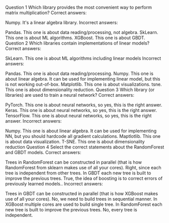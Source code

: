 Question 1
Which library provides the most convenient way to perform matrix multiplication?
Correct answers:

Numpy. It's a linear algebra library.
Incorrect answers:

Pandas. This one is about data reading/processing, not algebra.
SkLearn. This one is about ML algorithms.
XGBoost. This one is about GBDT.
Question 2
Which libraries contain implementations of linear models?
Correct answers:

SkLearn. This one is about ML algorithms including linear models
Incorrect answers:

Pandas. This one is about data reading/processing.
Numpy. This one is about linear algebra. It can be used for implementing linear model, but this is not working out-of-box.
Matplotlib. This one is about visualizations.
tsne. This one is about dimensionality reduction.
Question 3
Which library (or libraries) are used to train a neural network?
Correct answers:

PyTorch. This one is about neural networks, so yes, this is the right answer.
Keras. This one is about neural networks, so yes, this is the right answer.
TensorFlow. This one is about neural networks, so yes, this is the right answer.
Incorrect answers:

Numpy. This one is about linear algebra. It can be used for implementing NN, but you should hardcode all gradient calculations.
Maptlotlib. This one is about data visualization.
T-SNE. This one is about dimensionality reduction
Question 4
Select the correct statements about the RandomForest and GBDT models.
Correct answers:

Trees in RandomForest can be constructed in parallel (that is how RandomForest from sklearn makes use of all your cores). Right, since each tree is independent from other trees.
In GBDT each new tree is built to improve the previous trees. True, the idea of boosting is to correct errors of previously learned models..
Incorrect answers:

Trees in GBDT can be constructed in parallel (that is how XGBoost makes use of all your cores). No, we need to build trees in sequential manner. In XGBoost multiple cores are used to build single tree.
In RandomForest each new tree is built to improve the previous trees. No, every tree is independent.